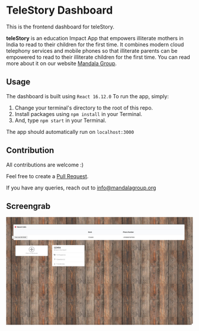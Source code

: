 # TeleStory Dashboard
This is the frontend dashboard for teleStory. 

**teleStory** is an education Impact App that empowers illiterate mothers in India to read to their children for the first time. It combines modern cloud telephony services and mobile phones so that illiterate parents can be empowered to read to their illiterate children for the first time.
You can read more about it on our website [Mandala Group](http://www.mandalagroup.org/portfolio).

## Usage

The dashboard is built using `React 16.12.0`
To run the app, simply: 
1. Change your terminal's directory to the root of this repo.
2. Install packages using `npm install` in your Terminal.
3.  And, type `npm start` in your Terminal.

The app should automatically run on `localhost:3000`

## Contribution
All contributions are welcome :)

Feel free to create a [Pull Request](https://help.github.com/en/github/collaborating-with-issues-and-pull-requests/about-pull-requests).

If you have any queries, reach out to [info@mandalagroup.org](mailto:info@mandalagroup.org)

## Screengrab

![Screen](https://github.com/Mandala-Group/teleStory-dashboard/raw/master/public/screen.jpeg)
